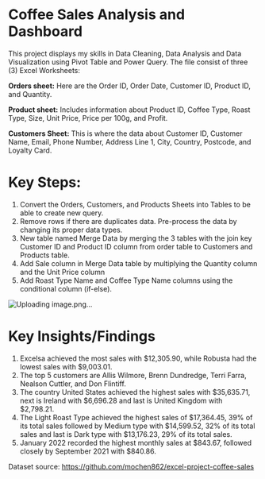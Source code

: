 # **Coffee Sales Analysis and Dashboard**

This project displays my skills in Data Cleaning, Data Analysis and Data Visualization using Pivot Table and Power Query. The file consist of three (3) Excel Worksheets:

**Orders sheet:** Here are the Order ID, Order Date, Customer ID, Product ID, and Quantity.

**Product sheet:** Includes information about Product ID, Coffee Type, Roast Type, Size, Unit Price, Price per 100g, and Profit.

**Customers Sheet:** This is where the data about Customer ID, Customer Name, Email, Phone Number, Address Line 1, City, Country, Postcode, and Loyalty Card.

# **Key Steps:**
1. Convert the Orders, Customers, and Products Sheets into Tables to be able to create new query.
2. Remove rows if there are duplicates data. Pre-process the data by changing its proper data types.
3. New table named Merge Data by merging the 3 tables with the join key Customer ID and Product ID column from order table to Customers and Products table.
4. Add Sale column in Merge Data table by multiplying the Quantity column and the Unit Price column
5. Add Roast Type Name and Coffee Type Name columns using the conditional column (if-else).

![Uploading image.png…]()

# **Key Insights/Findings**
1. Excelsa achieved the most sales with $12,305.90, while Robusta had the lowest sales with $9,003.01.
2. The top 5 customers are Allis Wilmore, Brenn Dundredge, Terri Farra, Nealson Cuttler, and Don Flintiff.
3. The country United States achieved the highest sales with $35,635.71, next is Ireland with $6,696.28 and last is United Kingdom with $2,798.21.
4. The Light Roast Type achieved the highest sales of $17,364.45, 39% of its total sales followed by Medium type with $14,599.52, 32% of its total sales and last is Dark type with $13,176.23, 29% of its total sales.
5. January 2022 recorded the highest monthly sales at $843.67, followed closely by September 2021 with $840.86.

Dataset source: https://github.com/mochen862/excel-project-coffee-sales
